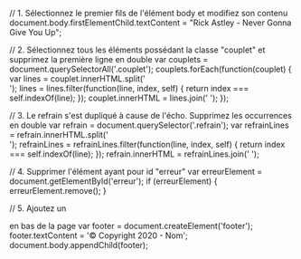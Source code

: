 // 1. Sélectionnez le premier fils de l'élément body et modifiez son contenu
document.body.firstElementChild.textContent = "Rick Astley - Never Gonna Give You Up";

// 2. Sélectionnez tous les éléments possédant la classe "couplet" et supprimez la première ligne en double
var couplets = document.querySelectorAll('.couplet');
couplets.forEach(function(couplet) {
    var lines = couplet.innerHTML.split('<br />');
    lines = lines.filter(function(line, index, self) {
        return index === self.indexOf(line);
    });
    couplet.innerHTML = lines.join(' ');
});

// 3. Le refrain s'est dupliqué à cause de l'écho. Supprimez les occurrences en double
var refrain = document.querySelector('.refrain');
var refrainLines = refrain.innerHTML.split('<br />');
refrainLines = refrainLines.filter(function(line, index, self) {
    return index === self.indexOf(line);
});
refrain.innerHTML = refrainLines.join(' ');

// 4. Supprimer l'élément ayant pour id "erreur"
var erreurElement = document.getElementById('erreur');
if (erreurElement) {
    erreurElement.remove();
}

// 5. Ajoutez un <footer> en bas de la page
var footer = document.createElement('footer');
footer.textContent = '© Copyright 2020 - Nom';
document.body.appendChild(footer);
